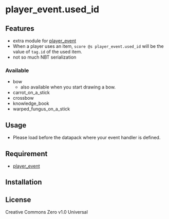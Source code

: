 player_event.used_id
==

## Features

- extra module for [player_event](https://github.com/a-happin/player_event)
- When a player uses an item, `score @s player_event.used_id` will be the value of `tag.id` of the used item.
- not so much NBT serialization

### Available
- bow
  - also available when you start drawing a bow.
- carrot_on_a_stick
- crossbow
- knowledge_book
- warped_fungus_on_a_stick

## Usage

- Please load before the datapack where your event handler is defined.

## Requirement

- [player_event](https://github.com/a-happin/player_event)

## Installation

## License
Creative Commons Zero v1.0 Universal
